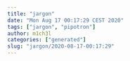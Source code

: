 ```yaml
---
title: "jargon"
date: "Mon Aug 17 00:17:29 CEST 2020"
tags: ["jargon", "pipotron"]
author: m1ch3l
categories: ["generated"]
slug: "jargon/2020-08-17-00:17:29"
---
```



